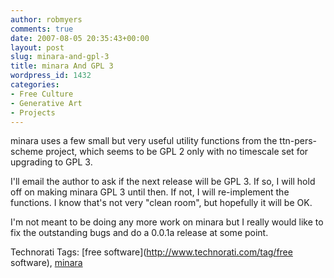 ```yaml
---
author: robmyers
comments: true
date: 2007-08-05 20:35:43+00:00
layout: post
slug: minara-and-gpl-3
title: minara And GPL 3
wordpress_id: 1432
categories:
- Free Culture
- Generative Art
- Projects
---
```


minara uses a few small but very useful utility functions from the ttn-pers-scheme project, which seems to be GPL 2 only with no timescale set for upgrading to GPL 3.  
  
I'll email the author to ask if the next release will be GPL 3. If so, I will hold off on making minara GPL 3 until then. If not, I will re-implement the functions. I know that's not very "clean room", but hopefully it will be OK.  
  
I'm not meant to be doing any more work on minara but I really would like to fix the outstanding bugs and do a 0.0.1a release at some point.  


Technorati Tags: [free software](http://www.technorati.com/tag/free software), [minara](http://www.technorati.com/tag/minara)

  


